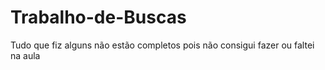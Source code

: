 # Trabalho-de-Buscas #

Tudo que fiz alguns não estão completos pois não consigui fazer ou faltei na aula 


